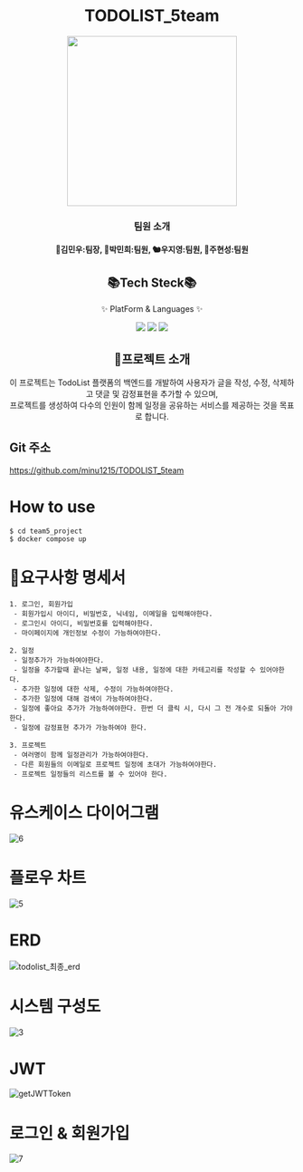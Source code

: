 <h1 align="center">
  TODOLIST_5team
</h1>

<p align="center">
  <img src="https://github.com/minu1215/TODOLIST_5team/assets/149050285/ce8b4113-7b2a-4601-98b6-9e5f3ebe4ba0" height="300px" width="300px">
</p>


<h3 align="center">팀원 소개</h2>
<h4 align="center"> 
🦝김민우:팀장, 🦔박민희:팀원, 🐿️우지영:팀원, 🦊주현성:팀원
</h4>


<h2 align="center">📚Tech Steck📚</h2>
<p align="center">✨ PlatForm & Languages ✨</p>
<div align="center">
  <img src="https://img.shields.io/badge/Java-007396?style=flat&logo=Java&logoColor=white"/>
  <img src="https://img.shields.io/badge/HTML5-E34F26?style=flat&logo=HTML5&logoColor=white"/>
	<img src="https://img.shields.io/badge/CSS3-1572B6?style=flat&logo=CSS3&logoColor=white"/>
</div>


<h2 align="center">📒프로젝트 소개</h2>
<p align="center">이 프로젝트는 TodoList 플랫폼의 백엔드를 개발하여 사용자가 글을 작성, 수정, 삭제하고 댓글 및 감정표현을 추가할 수 있으며,<br>
프로젝트를 생성하여 다수의 인원이 함께 일정을 공유하는 서비스를 제공하는 것을 목표로 합니다.
</p>

## Git 주소
https://github.com/minu1215/TODOLIST_5team

# How to use

```
$ cd team5_project
$ docker compose up
```


# 🧩요구사항 명세서
```
1. 로그인, 회원가입
 - 회원가입시 아이디, 비밀번호, 닉네임, 이메일을 입력해야한다.
 - 로그인시 아이디, 비밀번호를 입력해야한다.
 - 마이페이지에 개인정보 수정이 가능하여야한다.

2. 일정
 - 일정추가가 가능하여야한다.
 - 일정을 추가할때 끝나는 날짜, 일정 내용, 일정에 대한 카테고리를 작성할 수 있어야한다.
 - 추가한 일정에 대한 삭제, 수정이 가능하여야한다.
 - 추가한 일정에 대해 검색이 가능하여야한다.
 - 일정에 좋아요 추가가 가능하여야한다. 한번 더 클릭 시, 다시 그 전 개수로 되돌아 가야 한다.
 - 일정에 감정표현 추가가 가능하여야 한다.

3. 프로젝트
 - 여러명이 함께 일정관리가 가능하여야한다.
 - 다른 회원들의 이메일로 프로젝트 일정에 초대가 가능하여야한다.
 - 프로젝트 일정들의 리스트를 볼 수 있어야 한다.
```

# 유스케이스 다이어그램

![6](https://github.com/beyond-sw-camp/be01-2nd-5Team-To-Do-List/assets/44054359/0b27a7c9-c55d-41a8-b562-871c6c67e4ab)

# 플로우 차트

![5](https://github.com/beyond-sw-camp/be01-2nd-5Team-To-Do-List/assets/44054359/f6248bb8-ba02-4f5a-8bb2-2a1d27f21c10)

# ERD

![todolist_최종_erd](https://github.com/beyond-sw-camp/be01-2nd-5Team-To-Do-List/assets/44054359/f87b92bd-7909-4805-9046-3a55ef13c801)

# 시스템 구성도

![3](https://github.com/beyond-sw-camp/be01-2nd-5Team-To-Do-List/assets/44054359/c2ef7a30-d70d-4f6d-896f-639ecf00ee85)

# JWT

![getJWTToken](https://github.com/beyond-sw-camp/be01-2nd-5Team-To-Do-List/assets/44054359/212fb294-5e46-41ed-a86f-e833a2dfe2c0)

# 로그인 & 회원가입

![7](https://github.com/beyond-sw-camp/be01-2nd-5Team-To-Do-List/assets/44054359/85004506-1ec6-4324-ab79-bdf9fce97c96)

